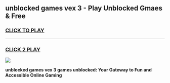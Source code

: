 
## unblocked games vex 3 - Play Unblocked Gmaes & Free
<h3>
<a href="https://premium.freeplayer.one?title=unblocked_games_vex_3&ref=20F">CLICK TO PLAY</a></h3>
<hr>

<h3>
<a href="https://premium.freeplayer.one?title=unblocked_games_vex_3&ref=20F">CLICK 2 PLAY</a>
  
</h3>

<a href="https://premium.freeplayer.one?title=unblocked_games_vex_3&ref=20F/"><img src="https://clearcache.store/games.png"></a>


**unblocked games vex 3 games unblocked: Your Gateway to Fun and Accessible Online Gaming**
